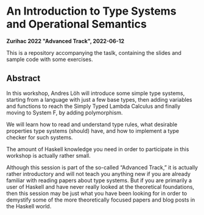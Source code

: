 # An Introduction to Type Systems and Operational Semantics

**Zurihac 2022 "Advanced Track", 2022-06-12**

This is a repository accompanying the taslk, containing the slides
and sample code with some exercises.

## Abstract

In this workshop, Andres Löh will introduce some simple type systems, starting from 
a language with just a few base types, then adding variables and functions to reach
the Simply Typed Lambda Calculus and finally moving to System F, by adding polymorphism.

We will learn how to read and understand type rules, what desirable properties
type systems (should) have, and how to implement a type checker for such
systems.

The amount of Haskell knowledge you need in order to participate in this
workshop is actually rather small.

Although this session is part of the so-called “Advanced Track,” it is actually
rather introductory and will not teach you anything new if you are already
familiar with reading papers about type systems. But if you are primarily a
user of Haskell and have never really looked at the theoretical foundations,
then this session may be just what you have been looking for in order to
demystify some of the more theoretically focused papers and blog posts in the
Haskell world.
